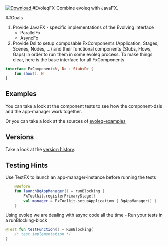 [ ![Download](https://api.bintray.com/packages/drx/maven/evoleq-fx/images/download.svg?version=1.1.0) ](https://bintray.com/drx/maven/evoleq-fx/1.1.0/link)
#EvoleqFX
Combine evoleq with JavaFX. 

##Goals
1. Provide JavaFX - specific  implementations of the Evolving interface
    * ParallelFx
    * AsyncFx
2. Provide Dsl to setup composable FxComponents (Application, Stages, Scenes, Nodes, ...) and
their functional components (Stubs, Flows, Gaps) in order to run them in some evoleq process. 
To make things clear, here is the base interface for all FxComponents 
```kotlin
interface FxComponent<N, D> : Stub<D> {
    fun show(): N
}

```


## Examples 
You can take a look at the component tests to see how the component-dsls and the 
app-manager work together.

Or you can take a look at the sources of [evoleq-examples](https://bitbucket.org/dr-smith/evoleq-examples/src/master/) 

## Versions
Take a look at the [version history](VERSIONS.md).



## Testing Hints

Use TestFX to launch an app-manager-instance before running the tests
```kotlin
    @Before
    fun launchBgAppManager() = runBlocking {
        FxToolkit.registerPrimaryStage()
        val manager = FxToolkit.setupApplication { BgAppManager() }
    }
```

Using evoleq we are dealing with async code all the time - Run your tests in a runBlocking-block
```kotlin
@Test fun testFunction() = RunBlocking{
    /* test implementation */
}
``` 